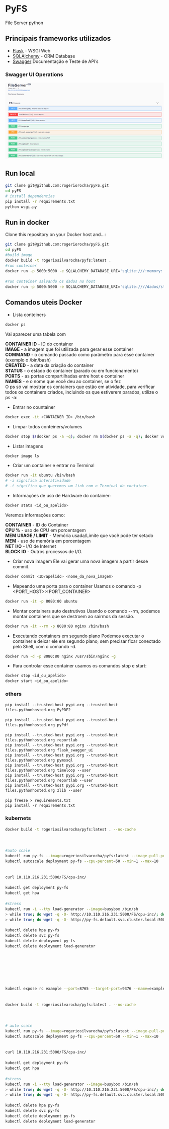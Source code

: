 # PyFS
File Server python

## Principais frameworks utilizados
- [Flask](https://github.com/pallets/flask) - WSGI Web
- [SQLAlchemy](https://www.sqlalchemy.org/) - ORM Database
- [Swagger](https://swagger.io/tools/swagger-ui/) Documentação e Teste de API’s 

### Swagger UI Operations
![Swagger UI](https://raw.githubusercontent.com/rogeriorocha/pyfs/master/docs/swagger-ui.png)


## Run local
```bash
git clone git@github.com:rogeriorocha/pyFS.git
cd pyFS
# install dependencias
pip install -r requirements.txt
python wsgi.py
```

## Run in docker
Clone this repository on your Docker host and...:
```bash
git clone git@github.com:rogeriorocha/pyFS.git
cd pyFS
#build image
docker build -t rogeriosilvarocha/pyfs:latest . 
#run conteiner
docker run -p 5000:5000 -e SQLALCHEMY_DATABASE_URI='sqlite:///:memory:' rogeriosilvarocha/pyfs:latest

#run conteiner salvando os dados no host
docker run -p 5000:5000 -e SQLALCHEMY_DATABASE_URI='sqlite:////dados/store/site.db' -v /tmp/store:/dados/store rogeriosilvarocha/pyfs:latest
```

## Comandos uteis Docker
* Lista conteiners
```bash
docker ps
```
Vai aparecer uma tabela com

**CONTAINER ID** - ID do container<br>
**IMAGE** - a imagem que foi utilizada para gerar esse container<br>
**COMMAND** - o comando passado como parâmetro para esse container (exemplo o /bin/bash)<br>
**CREATED** - a data da criação do container<br>
**STATUS** - o estado do container (parado ou em funcionamento)<br>
**PORTS** - as portas compartilhadas entre host e container<br>
**NAMES** - e o nome que você deu ao container, se o fez<br>
O ps só vai mostrar os containers que estão em atividade, para verificar todos os containers criados, incluindo os que estiverem parados, utilize o ps -a:


* Entrar no countainer
```bash
docker exec -it <CONTAINER_ID> /bin/bash
```

* Limpar todos conteiners/volumes
```bash
docker stop $(docker ps -a -q); docker rm $(docker ps -a -q); docker volume rm $(docker volume ls -qf dangling=true)
```

* Listar imagens
```bash
docker image ls
```

* Criar um container e entrar no Terminal
```bash
docker run -it ubuntu /bin/bash
# -i significa interatividade 
# -t significa que queremos um link com o Terminal do container.
```

* Informações de uso de Hardware do container:
```bash
docker stats <id_ou_apelido>
```

Veremos informações como:

**CONTAINER** - ID do Container<br>
**CPU %** - uso de CPU em porcentagem<br>
**MEM USAGE / LIMIT** - Memória usada/Limite que você pode ter setado<br>
**MEM** - uso de memória em porcentagem<br>
**NET I/O** - I/O de Internet<br>
**BLOCK IO** - Outros processos de I/O.<br>

* Criar nova imagem
Ele vai gerar uma nova imagem a partir desse commit.
```bash
docker commit <ID/apelido> <nome_da_nova_imagem>
```

* Mapeando uma porta para o container
Usamos o comando -p <PORT_HOST>:<PORT_CONTAINER>

```bash
docker run -it -p 8080:80 ubuntu
```

* Montar containers auto destrutivos
Usando o comando --rm, podemos montar containers que se destroem ao sairmos da sessão.
```bash
docker run -it --rm -p 8080:80 nginx /bin/bash
```


* Executando containers em segundo plano
Podemos executar o container e deixar ele em segundo plano, sem precisar ficar conectado pelo Shell, com o comando -d.

```bash
docker run -d -p 8080:80 nginx /usr/sbin/nginx -g
```

* Para controlar esse container usamos os comandos stop e start:
```bash
docker stop <id_ou_apelido>
docker start <id_ou_apelido>
```


### others
```code
pip install --trusted-host pypi.org --trusted-host files.pythonhosted.org PyPDF2

pip install --trusted-host pypi.org --trusted-host files.pythonhosted.org pyPdf

pip install --trusted-host pypi.org --trusted-host files.pythonhosted.org reportlab
pip install --trusted-host pypi.org --trusted-host files.pythonhosted.org flask_swagger_ui
pip install --trusted-host pypi.org --trusted-host files.pythonhosted.org pymssql
pip install --trusted-host pypi.org --trusted-host files.pythonhosted.org timeloop --user
pip install --trusted-host pypi.org --trusted-host files.pythonhosted.org reportlab --user
pip install --trusted-host pypi.org --trusted-host files.pythonhosted.org zlib --user

pip freeze > requirements.txt
pip install -r requirements.txt
```


### kubernets
```bash
docker build -t rogeriosilvarocha/pyfs:latest . --no-cache



#auto scale
kubectl run py-fs --image=rogeriosilvarocha/pyfs:latest --image-pull-policy=Never --requests=cpu=200m --limits=cpu=500m --expose --port=5000
kubectl autoscale deployment py-fs --cpu-percent=50 --min=1 --max=10


curl 10.110.216.231:5000/FS/cpu-inc/

kubectl get deployment py-fs
kubectl get hpa

#stress
kubectl run -i --tty load-generator --image=busybox /bin/sh
> while true; do wget -q -O- http://10.110.216.231:5000/FS/cpu-inc/; done
> while true; do wget -q -O- http://py-fs.default.svc.cluster.local:5000/FS/cpu-inc/; done

kubectl delete hpa py-fs
kubectl delete svc py-fs
kubectl delete deployment py-fs
kubectl delete deployment load-generator







kubectl expose rc example --port=8765 --target-port=9376 --name=example-service --type=LoadBalancer


docker build -t rogeriosilvarocha/pyfs:latest . --no-cache



# auto scale
kubectl run py-fs --image=rogeriosilvarocha/pyfs:latest --image-pull-policy=Never --requests=cpu=200m --limits=cpu=500m --expose --port=5000
kubectl autoscale deployment py-fs --cpu-percent=50 --min=1 --max=10


curl 10.110.216.231:5000/FS/cpu-inc/

kubectl get deployment py-fs
kubectl get hpa

#stress
kubectl run -i --tty load-generator --image=busybox /bin/sh
> while true; do wget -q -O- http://10.110.216.231:5000/FS/cpu-inc/; done
> while true; do wget -q -O- http://py-fs.default.svc.cluster.local:5000/FS/cpu-inc/; done

kubectl delete hpa py-fs
kubectl delete svc py-fs
kubectl delete deployment py-fs
kubectl delete deployment load-generator



```